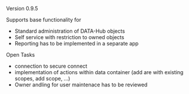 Version 0.9.5

Supports base functionality for 
- Standard administration of DATA-Hub objects
- Self service with restriction to owned objects
- Reporting has to be implemented in a separate app

Open Tasks
- connection to secure connect
- implementation of actions within data container (add are with existing scopes, add scope, ...)
- Owner andling for user maintenace has to be reviewed

